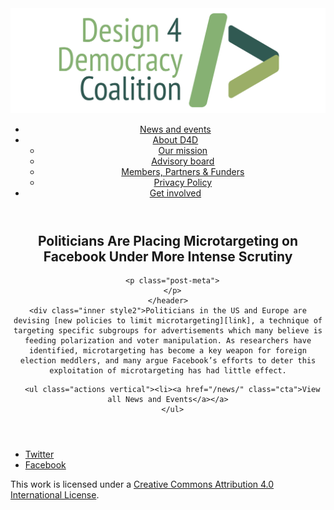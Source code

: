 <!DOCTYPE html>
<html lang="en_US"><head>
  <meta charset="utf-8">
  <meta http-equiv="X-UA-Compatible" content="IE=edge">
  <meta name="viewport" content="width=device-width, initial-scale=1">
  <link rel="apple-touch-icon" sizes="180x180" href="/assets/favicon/apple-touch-icon.png">
  <link rel="icon" type="image/png" sizes="32x32" href="/assets/favicon/favicon-32x32.png">
  <link rel="icon" type="image/png" sizes="16x16" href="/assets/favicon/favicon-16x16.png">
  <link rel="manifest" href="/site.webmanifest">
  <link rel="mask-icon" href="/assets/favicon/safari-pinned-tab.svg" color="#5bbad5">
  <meta name="msapplication-TileColor" content="#00aba9">
  <meta name="theme-color" content="#ffffff">

  
  <!-- Begin Jekyll SEO tag v2.4.0 -->
<title>Politicians Are Placing Microtargeting on Facebook Under More Intense Scrutiny | D4D Coalition</title>
<meta name="generator" content="Jekyll v3.7.3" />
<meta property="og:title" content="Politicians Are Placing Microtargeting on Facebook Under More Intense Scrutiny" />
<meta property="og:locale" content="en_US" />
<meta name="description" content="Politicians in the US and Europe are devising new policies to limit microtargeting, a technique of targeting specific subgroups for advertisements which many believe is feeding polarization and voter manipulation. As researchers have identified, microtargeting has become a key weapon for foreign election meddlers, and many argue Facebook’s efforts to deter this exploitation of microtargeting has had little effect." />
<meta property="og:description" content="Politicians in the US and Europe are devising new policies to limit microtargeting, a technique of targeting specific subgroups for advertisements which many believe is feeding polarization and voter manipulation. As researchers have identified, microtargeting has become a key weapon for foreign election meddlers, and many argue Facebook’s efforts to deter this exploitation of microtargeting has had little effect." />
<link rel="canonical" href="https://d4dcoalition.org/news/Politicians-Are-Placing-Microtargeting-on-Facebook-Under-More-Intense-Scrutiny.html" />
<meta property="og:url" content="https://d4dcoalition.org/news/Politicians-Are-Placing-Microtargeting-on-Facebook-Under-More-Intense-Scrutiny.html" />
<meta property="og:site_name" content="D4D Coalition" />
<meta property="og:type" content="article" />
<meta property="article:published_time" content="2018-08-16T00:00:00-04:00" />
<meta name="twitter:card" content="summary" />
<meta name="twitter:site" content="@design4dem" />
<meta name="google-site-verification" content="" />
<script type="application/ld+json">
{"description":"Politicians in the US and Europe are devising new policies to limit microtargeting, a technique of targeting specific subgroups for advertisements which many believe is feeding polarization and voter manipulation. As researchers have identified, microtargeting has become a key weapon for foreign election meddlers, and many argue Facebook’s efforts to deter this exploitation of microtargeting has had little effect.","@type":"BlogPosting","url":"https://d4dcoalition.org/news/Politicians-Are-Placing-Microtargeting-on-Facebook-Under-More-Intense-Scrutiny.html","publisher":{"@type":"Organization","logo":{"@type":"ImageObject","url":"https://d4dcoalition.org/assets/img/logos/d4d-logo.png"}},"headline":"Politicians Are Placing Microtargeting on Facebook Under More Intense Scrutiny","dateModified":"2018-08-16T00:00:00-04:00","datePublished":"2018-08-16T00:00:00-04:00","mainEntityOfPage":{"@type":"WebPage","@id":"https://d4dcoalition.org/news/Politicians-Are-Placing-Microtargeting-on-Facebook-Under-More-Intense-Scrutiny.html"},"@context":"http://schema.org"}</script>
<!-- End Jekyll SEO tag -->

  <link rel="stylesheet" href="/tarteaucitron/css/tarteaucitron.css">
  <link rel="stylesheet" href="/assets/main.css">

  <link type="application/atom+xml" rel="alternate" href="https://d4dcoalition.org/feed.xml" title="D4D Coalition" />

</head>
<body>
  <!-- Wrapper -->
  <div id="wrapper"><header class="" role="banner" id="header">
    <!-- Logo -->
    <div class="logo">
      <a class="site-title" rel="author" href="/"><img src="/assets/img/d4d-logo.png" alt="D4D Coalition" /></a>
    </div><!-- to do: figure out how to manage dropdown -->
      <!-- Nav -->
      <nav id="nav"><ul><li class="current">
            <a class="page-link" href="/news/">
              News and events
            </a></li><li class="">
            <a class="page-link icon fa-angle-down" href="/areas-focus/">
              About D4D
            </a><ul><li>
                  <a href="/areas-focus/#">
                    Our mission
                  </a>
              </li><li>
                  <a href="/advisory-board/#">
                    Advisory board
                  </a>
              </li><li>
                  <a href="/members-partners-funders/#">
                    Members, Partners &amp; Funders
                  </a>
              </li><li>
                  <a href="/privacy-policy.html#">
                    Privacy Policy
                  </a>
              </li></ul></li><li class="">
            <a class="page-link" href="/join-us/">
              Get involved
            </a></li></ul></nav></header>
<section class="main alt event" aria-label="Content">
    <header>
      <h2 class="post-title">Politicians Are Placing Microtargeting on Facebook Under More Intense Scrutiny</h2>
      

      <p class="post-meta">
      </p>
    </header>
    <div class="inner style2">Politicians in the US and Europe are devising [new policies to limit microtargeting][link], a technique of targeting specific subgroups for advertisements which many believe is feeding polarization and voter manipulation. As researchers have identified, microtargeting has become a key weapon for foreign election meddlers, and many argue Facebook’s efforts to deter this exploitation of microtargeting has had little effect.

[link]: https://www.nytimes.com/2018/08/16/technology/facebook-microtargeting-advertising.html



      <ul class="actions vertical"><li><a href="/news/" class="cta">View all News and Events</a></a>
      </ul>
  </div>
</section>
<footer id="footer" class="accent3">
  <ul class="icons">
    <li><a href="https://twitter.com/design4dem" class="icon alt fa-twitter"><span class="label">Twitter</span></a></li>
    <li><a href="https://www.facebook.com/Design4Democracy" class="icon alt fa-facebook"><span class="label">Facebook</span></a></li>
    <!--li><a href="#" class="icon alt fa-instagram"><span class="label">Instagram</span></a></li>
    <li><a href="#" class="icon alt fa-github"><span class="label">GitHub</span></a></li>
    <li><a href="#" class="icon alt fa-phone"><span class="label">Phone</span></a></li>
    <li><a href="#" class="icon alt fa-envelope-o"><span class="label">Email</span></a></li-->
  </ul>
  <p class="copyright">This work is licensed under a <a rel="license" href="http://creativecommons.org/licenses/by/4.0/">Creative Commons Attribution 4.0 International License</a>.</p>
</footer>
</div><!-- /wrapper -->
  <!-- Scripts -->
    <script src="/assets/js/scripts.min.js"></script><script src="/tarteaucitron/tarteaucitron.js"></script>
    <script type="text/javascript">
    (function($) {
      $(document).ready(function(){
        tarteaucitron.init({
          "hashtag": "#tarteaucitron", /* Automatically open the panel with the hashtag */
          "highPrivacy": false, /* disabling the auto consent feature on navigation? */
          "orientation": "top", /* the big banner should be on 'top' or 'bottom'? */
          "adblocker": false, /* Display a message if an adblocker is detected */
          "showAlertSmall": true, /* show the small banner on bottom right? */
          "cookieslist": true, /* Display the list of cookies installed ? */
          "removeCredit": false, /* remove the credit link? */
          //"cookieDomain": ".example.com" /* Domain name on which the cookie for the subdomains will be placed */
        });
      });
    })(jQuery);
    </script><script type="text/javascript">
  tarteaucitron.user.analyticsUa = 'UA-120811815-1';
  tarteaucitron.user.analyticsMore = function () { /* add here your optionnal ga.push() */ };
  (tarteaucitron.job = tarteaucitron.job || []).push('analytics');
</script></body>

</html>
